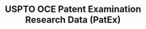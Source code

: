 ---
layout: default
bigquery: https://console.cloud.google.com/bigquery?p=patents-public-data&d=uspto_oce_pair&page=dataset
citation: 'Graham, S. Marco, A., and Miller, A. (2015). “The USPTO Patent Examination
  Research Dataset: A Window on the Process of Patent Examination.”'
contributors: Graham, S. Marco, A., Miller, A.
cost: None
description: The latest version of PatEx (referred to below as the 2020 release) contains
  detailed information on nearly 11.9 million publicly-viewable provisional and non-provisional
  patent applications to the USPTO and over 4.6 million Patent Cooperation Treaty
  (PCT) applications. It is based on data that OCE downloaded from the Patent Examination
  Data System (PEDS) in April, 2021. The PEDS data are sourced from Public PAIR. The
  first time that OCE used PEDS as the basis of PatEx was for the 2019 release. We
  took the PEDS data and organized it into the familiar PatEx data files, which are
  based on the organization of the Public PAIR portal. The data files include information
  on each application’s characteristics, prosecution history, continuation history,
  claims of foreign priority, patent term adjustment history, publication history,
  and correspondence address information.
documentation: 'For the 2019 and later releases, new technical documentation is available
  https://www.uspto.gov/sites/default/files/documents/PatEx-2019-Technical-Doc.pdf


  A document describing the 2014-2017 data sets is available and can be cited as:
  Graham, Stuart J.H. and Marco, Alan C. and Miller, Richard, The USPTO Patent Examination
  Research Dataset: A Window on the Process of Patent Examination (November 30, 2015).
  Available at SSRN: https://ssrn.com/abstract=2702637.'
last_edit: Mon, 04 Apr 2022 19:06:22 GMT
location: https://www.uspto.gov/ip-policy/economic-research/research-datasets/patent-examination-research-dataset-public-pair
maintained_by: EconomicsData@uspto.gov
related_publications: https://ssrn.com/abstract=29956744, https://ssrn.com/abstract=2702637
schema_fields: '[''examiner_id'', ''file_location_date'', ''patent_number'', ''atty_docket_number'',
  ''status_description'', ''sequence_number'', ''appl_status_code'', ''correspondence_name_line_2'',
  ''uspc_class'', ''correspondence_postal_code'', ''inventor_name_middle'', ''inventor_country_name'',
  ''event_description'', ''uspc_subclass'', ''correspondence_city'', ''earliest_pgpub_number'',
  ''application_number_pair'', ''examiner_name_last'', ''child_application_number'',
  ''examiner_name_middle'', ''disposal_type'', ''correspondence_street_line_2'', ''application_type'',
  ''recorded_date'', ''parent_country_code'', ''examiner_name_first'', ''correspondence_region_code'',
  ''inventor_name_last'', ''status_code'', ''child_filing_date'', ''abandon_date'',
  ''application_number'', ''earliest_pgpub_date'', ''foreign_parent_id'', ''inventor_address_type'',
  ''patent_issue_date'', ''parent_filing_date'', ''aia_first_to_file'', ''correspondence_region_name'',
  ''invention_subject_matter'', ''inventor_rank'', ''appl_status_date'', ''parent_application_number'',
  ''continuation_type'', ''inventor_region_code'', ''confirm_number'', ''event_code'',
  ''wipo_pub_number'', ''invention_title'', ''file_location'', ''parent_country'',
  ''small_entity_indicator'', ''inventor_name_first'', ''customer_number'', ''correspondence_name_line_1'',
  ''correspondence_street_line_1'', ''correspondence_country_name'', ''wipo_pub_date'',
  ''inventor_country_code'', ''examiner_art_unit'', ''foreign_parent_date'', ''correspondence_country_code'',
  ''filing_date'']'
shortname: patex
tags:
- patents
- legal
- history
terms_of_use: 'USPTO’s online databases are not designed or intended to be a source
  for bulk downloads of USPTO data when accessed through the website’s interfaces.
  Individuals, companies, IP addresses, or blocks of IP addresses who, in effect,
  deny or decrease service by generating unusually high numbers of database accesses
  (searches, pages, or hits), whether generated manually or in an automated fashion,
  may be denied access to USPTO servers without notice.


  Bulk data products may be separately obtained from the USPTO, either for free or
  at the cost of dissemination. For details, see information on Electronic Bulk Data
  Products: https://www.uspto.gov/learning-and-resources/electronic-bulk-data-products'
title: USPTO OCE Patent Examination Research Data (PatEx)
uuid: 4342caa7-23af-420c-b2f6-6088f133df6a
---